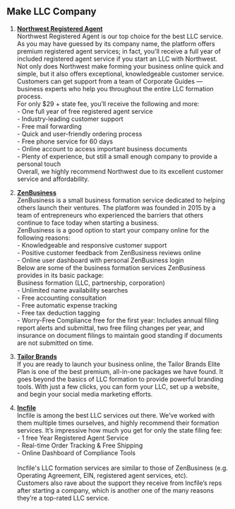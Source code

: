 ## Make LLC Company

1. **[Northwest Registered Agent](https://www.northwestregisteredagent.com/)**
<br>Northwest Registered Agent is our top choice for the best LLC service. As you may have guessed by its company name, the platform offers premium registered agent services; in fact, you'll receive a full year of included registered agent service if you start an LLC with Northwest.
<br>Not only does Northwest make forming your business online quick and simple, but it also offers exceptional, knowledgeable customer service. Customers can get support from a team of Corporate Guides — business experts who help you throughout the entire LLC formation process.
<br>For only $29 + state fee, you’ll receive the following and more:
<br>- One full year of free registered agent service
<br>- Industry-leading customer support
<br>- Free mail forwarding
<br>- Quick and user-friendly ordering process
<br>- Free phone service for 60 days
<br>- Online account to access important business documents
<br>- Plenty of experience, but still a small enough company to provide a personal touch
<br>Overall, we highly recommend Northwest due to its excellent customer service and affordability.

2. **[ZenBusiness](https://www.zenbusiness.com/)**
<br>ZenBusiness is a small business formation service dedicated to helping others launch their ventures. The platform was founded in 2015 by a team of entrepreneurs who experienced the barriers that others continue to face today when starting a business.
<br>ZenBusiness is a good option to start your company online for the following reasons:
<br>- Knowledgeable and responsive customer support
<br>- Positive customer feedback from ZenBusiness reviews online
<br>- Online user dashboard with personal ZenBusiness login
<br>Below are some of the business formation services ZenBusiness provides in its basic package:
<br>Business formation (LLC, partnership, corporation)
<br>- Unlimited name availability searches
<br>- Free accounting consultation
<br>- Free automatic expense tracking
<br>- Free tax deduction tagging
<br>- Worry-Free Compliance free for the first year: Includes annual filing report alerts and submittal, two free filing changes per year, and insurance on document filings to maintain good standing if documents are not submitted on time.

3. **[Tailor Brands](https://www.tailorbrands.com/)**
<br>If you are ready to launch your business online, the Tailor Brands Elite Plan is one of the best premium, all-in-one packages we have found. It goes beyond the basics of LLC formation to provide powerful branding tools. With just a few clicks, you can form your LLC, set up a website, and begin your social media marketing efforts.

4. **[Incfile](https://www.incfile.com/)**
<br>Incfile is among the best LLC services out there. We’ve worked with them multiple times ourselves, and highly recommend their formation services. It’s impressive how much you get for only the state filing fee:
<br>- 1 free Year Registered Agent Service
<br>- Real-time Order Tracking & Free Shipping
<br>- Online Dashboard of Compliance Tools
<br><br>Incfile's LLC formation services are similar to those of ZenBusiness (e.g. Operating Agreement, EIN, registered agent services, etc).
<br>Customers also rave about the support they receive from Incfile’s reps after starting a company, which is another one of the many reasons they’re a top-rated LLC service.

